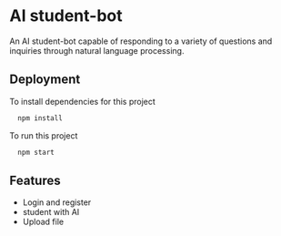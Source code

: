 
# AI student-bot

An AI student-bot capable of responding to a variety of questions and inquiries through natural language processing.


## Deployment

To install dependencies for this project

```bash
  npm install
```

To run this project

```bash
  npm start
```


## Features

- Login and register
- student with AI
- Upload file


